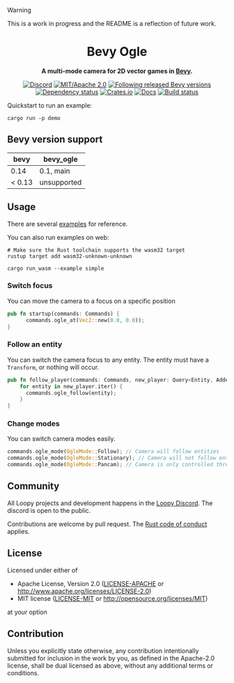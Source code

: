 > [!WARNING]
> This is a work in progress and the README is a reflection of future work.

<div align="center">

# Bevy Ogle

**A multi-mode camera for 2D vector games in [Bevy](https://bevyengine.org).**

[![Discord](https://img.shields.io/discord/913957940560531456.svg?label=Loopy&logo=discord&logoColor=ffffff&color=ffffff&labelColor=000000)](https://discord.gg/zrjnQzdjCB)
[![MIT/Apache 2.0](https://img.shields.io/badge/license-MIT%2FApache-blue.svg)](#license)
[![Following released Bevy versions](https://img.shields.io/badge/bevy%20tracking-released%20version-lightblue)](https://bevyengine.org/learn/quick-start/plugin-development/#main-branch-tracking)\
[![Dependency status](https://deps.rs/repo/github/linebender/bevy_ogle/status.svg)](https://deps.rs/repo/github/linebender/bevy_ogle)
[![Crates.io](https://img.shields.io/crates/v/bevy_ogle.svg)](https://crates.io/crates/bevy_ogle)
[![Docs](https://img.shields.io/docsrs/bevy_ogle)](https://docs.rs/bevy_ogle)
[![Build status](https://github.com/linebender/bevy_ogle/workflows/CI/badge.svg)](https://github.com/linebender/bevy_ogle/actions)

</div>

Quickstart to run an example:

```shell
cargo run -p demo
```

## Bevy version support

|bevy|bevy_ogle|
|---|---|
|0.14|0.1, main|
|< 0.13| unsupported |

## Usage

There are several [examples](examples/) for reference.

You can also run examples on web:

```shell
# Make sure the Rust toolchain supports the wasm32 target
rustup target add wasm32-unknown-unknown

cargo run_wasm --example simple
```

### Switch focus

You can move the camera to a focus on a specific position

```rust
pub fn startup(commands: Commands) {
      commands.ogle_at(Vec2::new(0.0, 0.0));
}
```

### Follow an entity

You can switch the camera focus to any entity. The entity must have a `Transform`, or nothing will occur.

```rust
pub fn follow_player(commands: Commands, new_player: Query<Entity, Added<PlayerTag>>) {
    for entity in new_player.iter() {
      commands.ogle_follow(entity);
    }
}
```

### Change modes

You can switch camera modes easily.

```rust
commands.ogle_mode(OgleMode::Follow); // Camera will follow entities
commands.ogle_mode(OgleMode::Stationary); // Camera will not follow entities
commands.ogle_mode(OgleMode::Pancam); // Camera is only controlled through user input
```

## Community

All Loopy projects and development happens in the [Loopy Discord](https://discord.gg/zrjnQzdjCB). The discord is open to the public.

Contributions are welcome by pull request. The [Rust code of conduct](https://www.rust-lang.org/policies/code-of-conduct) applies.

## License

Licensed under either of

- Apache License, Version 2.0
   ([LICENSE-APACHE](LICENSE-APACHE) or <http://www.apache.org/licenses/LICENSE-2.0>)
- MIT license
   ([LICENSE-MIT](LICENSE-MIT) or <http://opensource.org/licenses/MIT>)

at your option

## Contribution

Unless you explicitly state otherwise, any contribution intentionally submitted
for inclusion in the work by you, as defined in the Apache-2.0 license, shall be
dual licensed as above, without any additional terms or conditions.
